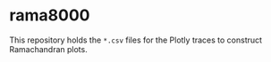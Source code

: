 # rama8000

This repository holds the `*.csv` files for the Plotly traces to construct Ramachandran plots.
